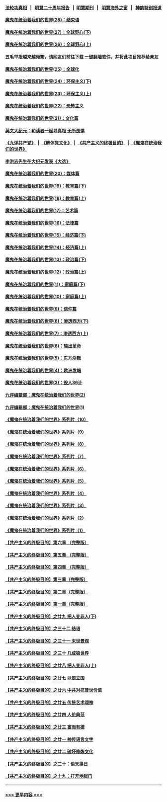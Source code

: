 #### [法轮功真相](https://github.com/gfw-breaker/truth/blob/master/README.md?t=0) &nbsp;&nbsp;|&nbsp;&nbsp; [明慧二十周年报告](https://github.com/gfw-breaker/mh-reports/blob/master/README.md?t=0) &nbsp;&nbsp;|&nbsp;&nbsp;[明慧期刊](https://github.com/gfw-breaker/mh-qikan) &nbsp;&nbsp;|&nbsp;&nbsp; [明慧海外之窗](https://github.com/gfw-breaker/mh-news/blob/master/README.md?t=0) &nbsp;&nbsp;|&nbsp;&nbsp; [神韵特别报道](https://github.com/gfw-breaker/mh-news/blob/master/shenyun.md?t=0)
#### [魔鬼在统治着我们的世界(28)：结束语](../pages/nsc422/n10936246.md?t=07181251) 
#### [魔鬼在统治着我们的世界(27)：全球野心(下)](../pages/nsc422/n10928319.md?t=07181251) 
#### [魔鬼在统治着我们的世界(26)：全球野心(上)](../pages/nsc422/n10900318.md?t=07181251) 
#### 五毛举报越来越频繁，请网友们前往下载 [一键翻墙软件](https://github.com/gfw-breaker/ssr-accounts)，并将此项目推荐给亲友
#### [魔鬼在统治着我们的世界(25)：全球化](../pages/nsc422/n10788205.md?t=07181251) 
#### [魔鬼在统治着我们的世界(24)：环保主义(下)](../pages/nsc422/n10695307.md?t=07181251) 
#### [魔鬼在统治着我们的世界(23)：环保主义(上)](../pages/nsc422/n10688613.md?t=07181251) 
#### [魔鬼在统治着我们的世界(22)：恐怖主义](../pages/nsc422/n10614727.md?t=07181251) 
#### [魔鬼在统治着我们的世界(21)：文化篇](../pages/nsc422/n10597706.md?t=07181251) 
#### [英文大纪元：和读者一起寻真相 无所畏惧](../pages/nsc422/n12542027.md?t=07181251) 
#### [《九评共产党》](https://github.com/begood0513/9ping.md/blob/master/README.md) &nbsp;|&nbsp; [《解体党文化》](../../../../jtdwh.md/blob/master/README.md)  &nbsp;|&nbsp; [《共产主义的终极目的》](../../../../gczydzjmd.md/blob/master/README.md) &nbsp;|&nbsp; [《魔鬼在统治我们的世界》](../../../../mgztzwmdsj.md/blob/master/README.md) 
#### [李洪志先生在大纪元发表《大选》](../pages/nsc422/n12534746.md?t=07181251) 
#### [魔鬼在统治着我们的世界(20)：媒体篇](../pages/nsc422/n10586579.md?t=07181251) 
#### [魔鬼在统治着我们的世界(19)：教育篇(下)](../pages/nsc422/n10564808.md?t=07181251) 
#### [魔鬼在统治着我们的世界(18)：教育篇(上)](../pages/nsc422/n10526970.md?t=07181251) 
#### [魔鬼在统治着我们的世界(17)：艺术篇](../pages/nsc422/n10499093.md?t=07181251) 
#### [魔鬼在统治着我们的世界(16)：法律篇](../pages/nsc422/n10485969.md?t=07181251) 
#### [魔鬼在统治着我们的世界(15)：经济篇(下)](../pages/nsc422/n10469975.md?t=07181251) 
#### [魔鬼在统治着我们的世界(14)：经济篇(上)](../pages/nsc422/n10457370.md?t=07181251) 
#### [魔鬼在统治着我们的世界(13)：政治篇(下)](../pages/nsc422/n10448270.md?t=07181251) 
#### [魔鬼在统治着我们的世界(12)：政治篇(上)](../pages/nsc422/n10444576.md?t=07181251) 
#### [魔鬼在统治着我们的世界(11)：家庭篇(下)](../pages/nsc422/n10440961.md?t=07181251) 
#### [魔鬼在统治着我们的世界(10)：家庭篇(上)](../pages/nsc422/n10435448.md?t=07181251) 
#### [魔鬼在统治着我们的世界(9)：信仰篇](../pages/nsc422/n10432159.md?t=07181251) 
#### [魔鬼在统治着我们的世界(8)：渗透西方(下)](../pages/nsc422/n10429603.md?t=07181251) 
#### [魔鬼在统治着我们的世界(7)：渗透西方(上)](../pages/nsc422/n10426013.md?t=07181251) 
#### [魔鬼在统治着我们的世界(6)：输出革命](../pages/nsc422/n10421536.md?t=07181251) 
#### [魔鬼在统治着我们的世界(5)：东方杀戮](../pages/nsc422/n10417707.md?t=07181251) 
#### [魔鬼在统治着我们的世界(4)：欧洲发端](../pages/nsc422/n10414890.md?t=07181251) 
#### [魔鬼在统治着我们的世界(3)：毁人36计](../pages/nsc422/n10411583.md?t=07181251) 
#### [九评编辑部：魔鬼在统治着我们的世界(2)](../pages/nsc422/n10410036.md?t=07181251) 
#### [九评编辑部：魔鬼在统治着我们的世界(1)](../pages/nsc422/n10406825.md?t=07181251) 
#### [《魔鬼在统治着我们的世界》系列片（10）](../pages/nsc422/n12292670.md?t=07181251) 
#### [《魔鬼在统治着我们的世界》系列片（9）](../pages/nsc422/n12290859.md?t=07181251) 
#### [《魔鬼在统治着我们的世界》系列片（8）](../pages/nsc422/n12287445.md?t=07181251) 
#### [《魔鬼在统治着我们的世界》系列片（7）](../pages/nsc422/n12283425.md?t=07181251) 
#### [《魔鬼在统治着我们的世界》系列片（6）](../pages/nsc422/n12282314.md?t=07181251) 
#### [《魔鬼在统治着我们的世界》系列片（5）](../pages/nsc422/n12281419.md?t=07181251) 
#### [《魔鬼在统治着我们的世界》系列片（4）](../pages/nsc422/n12274024.md?t=07181251) 
#### [《魔鬼在统治着我们的世界》系列片（3）](../pages/nsc422/n12271322.md?t=07181251) 
#### [《魔鬼在统治着我们的世界》系列片（2）](../pages/nsc422/n12269049.md?t=07181251) 
#### [《魔鬼在统治着我们的世界》系列片（1）](../pages/nsc422/n12267575.md?t=07181251) 
#### [【共产主义的终极目的】第六章 （完整版）](../pages/nsc422/n11428913.md?t=07181251) 
#### [【共产主义的终极目的】第五章 （完整版）](../pages/nsc422/n11428912.md?t=07181251) 
#### [【共产主义的终极目的】第四章 （完整版）](../pages/nsc422/n11428907.md?t=07181251) 
#### [【共产主义的终极目的】第三章（完整版）](../pages/nsc422/n11428848.md?t=07181251) 
#### [【共产主义的终极目的】第二章（完整版）](../pages/nsc422/n11428831.md?t=07181251) 
#### [【共产主义的终极目的】第一章（完整版）](../pages/nsc422/n11417651.md?t=07181251) 
#### [【共产主义的终极目的】之廿九 把人变非人(下)](../pages/nsc422/n11344140.md?t=07181251) 
#### [【共产主义的终极目的】之三十二 结语](../pages/nsc422/n11360535.md?t=07181251) 
#### [【共产主义的终极目的】之三十一 末世景观](../pages/nsc422/n11351129.md?t=07181251) 
#### [【共产主义的终极目的】之三十 几成狼世界](../pages/nsc422/n11348280.md?t=07181251) 
#### [【共产主义的终极目的】之廿八 把人变非人(上)](../pages/nsc422/n11340492.md?t=07181251) 
#### [【共产主义的终极目的】之廿七 以恨立国](../pages/nsc422/n11336944.md?t=07181251) 
#### [【共产主义的终极目的】之廿六 中共对抗普世价值](../pages/nsc422/n11324785.md?t=07181251) 
#### [【共产主义的终极目的】之廿五 传统艺术颂神](../pages/nsc422/n11296396.md?t=07181251) 
#### [【共产主义的终极目的】之廿四 人伦典范](../pages/nsc422/n11296397.md?t=07181251) 
#### [【共产主义的终极目的】之廿三 富而有德](../pages/nsc422/n11283598.md?t=07181251) 
#### [【共产主义的终极目的】之廿一 神传语言文字](../pages/nsc422/n11263265.md?t=07181251) 
#### [【共产主义的终极目的】之廿二 破坏修炼文化](../pages/nsc422/n11245728.md?t=07181251) 
#### [【共产主义的终极目的】之二十：偷天换日](../pages/nsc422/n11238846.md?t=07181251) 
#### [【共产主义的终极目的】之十九：打开地狱门](../pages/nsc422/n11206376.md?t=07181251) 

----
#### [ >>> 更早内容 <<< ](../indexes/nsc422-earlier.md)

